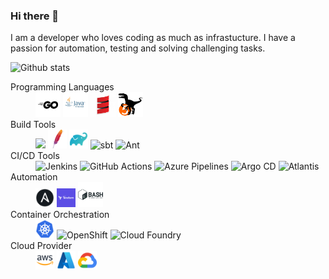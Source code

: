 ### Hi there 👋

I am a developer who loves coding as much as infrastucture. I have a passion for automation, testing and solving challenging tasks.

![Github stats](https://github-readme-stats.vercel.app/api?username=torstenwalter&count_private=true&show_icons=true)

<dl>
  <dt>Programming Languages</dt>
  <dd>
    <img height="40" src="https://raw.githubusercontent.com/github/explore/5602ee10dc97f83a3bbe860e50fe657c8f6a7ec7/topics/go/go.png" alt="Go">
    <img height="40" src="https://raw.githubusercontent.com/github/explore/5602ee10dc97f83a3bbe860e50fe657c8f6a7ec7/topics/java/java.png" alt="Java">
    <img height="40" src="https://raw.githubusercontent.com/github/explore/5602ee10dc97f83a3bbe860e50fe657c8f6a7ec7/topics/scala/scala.png" alt="Scala">
    <img height="40" src="https://raw.githubusercontent.com/github/explore/5602ee10dc97f83a3bbe860e50fe657c8f6a7ec7/topics/perl/perl.png" alt="Perl">
  </dd>

  <dt>Build Tools</dt>
  <dd>
    <img height="30" src="https://goreleaser.com/static/avatar.png">
    <img height="30" src="https://raw.githubusercontent.com/github/explore/5602ee10dc97f83a3bbe860e50fe657c8f6a7ec7/topics/maven/maven.png" alt="Maven">
    <img height="30" src="https://raw.githubusercontent.com/github/explore/5602ee10dc97f83a3bbe860e50fe657c8f6a7ec7/topics/gradle/gradle.png" alt="Gradle">
    <img height="30" src="https://upload.wikimedia.org/wikipedia/commons/thumb/4/43/Sbt-logo.svg/440px-Sbt-logo.svg.png" alt="sbt">
    <img height="30" src="https://ant.apache.org/images/project-logo.gif" alt="Ant">
  </dd>

  <dt>CI/CD Tools<dt>
  <dd>
    <img height="30" src="https://get.jenkins.io/art/jenkins-logo/logo.svg" alt="Jenkins">
    <img height="30" src="https://avatars.githubusercontent.com/u/44036562?s=200&v=4" alt="GitHub Actions">
    <img height="30" src="https://azurecomcdn.azureedge.net/cvt-1973605109b4c38d76b38ca96a3c55e018607e7a6da324db3657d96813268efd/images/shared/services/devops/pipelines-icon-80.png" alt="Azure Pipelines">
    <img height="30" src="https://argo-cd.readthedocs.io/en/stable/assets/logo.png" alt="Argo CD">
    <img height="30" src="https://www.runatlantis.io/hero.png" alt="Atlantis">
  </dd>
  
  <dt>Automation<dt>
  <dd>
    <img height="30" src="https://raw.githubusercontent.com/github/explore/5602ee10dc97f83a3bbe860e50fe657c8f6a7ec7/topics/ansible/ansible.png" alt="Ansible">
    <img height="30" src="https://raw.githubusercontent.com/github/explore/5602ee10dc97f83a3bbe860e50fe657c8f6a7ec7/topics/terraform/terraform.png" alt="Terraform">
    <img height="40" src="https://raw.githubusercontent.com/github/explore/5602ee10dc97f83a3bbe860e50fe657c8f6a7ec7/topics/bash/bash.png" alt="Bash">
  <dd>

  <dt>Container Orchestration<dt>
  <dd>
    <img height="30" src="https://raw.githubusercontent.com/github/explore/5602ee10dc97f83a3bbe860e50fe657c8f6a7ec7/topics/kubernetes/kubernetes.png" alt="Kubernetes">
    <img height="30" src="https://upload.wikimedia.org/wikipedia/commons/3/3a/OpenShift-LogoType.svg" alt="OpenShift">
    <img height="30" src="https://www.cloudfoundry.org/wp-content/uploads/2017/01/CFF_Logo_rgb.png" alt="Cloud Foundry">
  </dd>

  <dt>Cloud Provider</dt>
  <dd>
    <img height="30" src="https://raw.githubusercontent.com/github/explore/5602ee10dc97f83a3bbe860e50fe657c8f6a7ec7/topics/aws/aws.png" alt="AWS">
    <img height="30" src="https://raw.githubusercontent.com/github/explore/5602ee10dc97f83a3bbe860e50fe657c8f6a7ec7/topics/azure/azure.png" alt="Azure">
    <img height="30" src="https://raw.githubusercontent.com/github/explore/5602ee10dc97f83a3bbe860e50fe657c8f6a7ec7/topics/google-cloud/google-cloud.png" alt="Google Cloud">
  </dd>
</dl>
